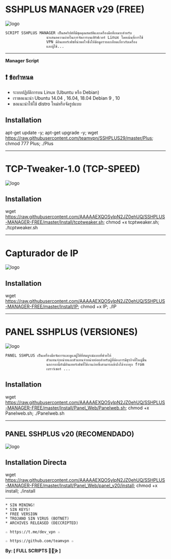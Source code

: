 ﻿# SSHPLUS MANAGER v29 (FREE)

![logo](https://raw.githubusercontent.com/teamvpn/SSHPLUS29/master/Imagenes/11.jpg)


```
SCRIPT SSHPLUS MANAGER เป็นสคริปต์ที่มีชุดคุณสมบัติและเครื่องมือที่เหมาะสำหรับ
                  นำเสนอความง่ายในการจัดการบนเซิร์ฟเวอร์ Linux โดยเน้นที่การใช้
                  VPN มีอินเทอร์เฟซที่น่าพอใจซึ่งให้ข้อมูลรายละเอียดเกี่ยวกับเครื่อง
                  และผู้ใช้...
```

-------------------------------------------------------------------------------

**Manager Script**

## :heavy_exclamation_mark: ข้อกำหนด

* ระบบปฏิบัติการบน Linux (Ubuntu หรือ Debian)
* เราขอแนะนำ Ubuntu 14.04 , 16.04, 18.04 Debian 9 , 10
* ขอแนะนำให้ใช้ distro ใหม่หรือจัดรูปแบบ

## Installation

apt-get update -y; apt-get upgrade -y; wget https://raw.githubusercontent.com/teamvpn/SSHPLUS29/master/Plus; chmod 777 Plus; ./Plus

-------------------------------------------------------------------------------

# TCP-Tweaker-1.0 (TCP-SPEED)

![logo](https://github.com/AAAAAEXQOSyIpN2JZ0ehUQ/SSHPLUS-MANAGER-FREE/blob/master/Imagenes/TCP_Tweaker_TCP_SPEED.jpg)

## Installation

wget https://raw.githubusercontent.com/AAAAAEXQOSyIpN2JZ0ehUQ/SSHPLUS-MANAGER-FREE/master/Install/tcptweaker.sh; chmod +x tcptweaker.sh; ./tcptweaker.sh

-------------------------------------------------------------------------------
# Capturador de IP

![logo](https://github.com/AAAAAEXQOSyIpN2JZ0ehUQ/SSHPLUS-MANAGER-FREE/blob/master/Imagenes/Capturador_IP.jpg)

## Installation

wget https://raw.githubusercontent.com/AAAAAEXQOSyIpN2JZ0ehUQ/SSHPLUS-MANAGER-FREE/master/Install/IP; chmod +x IP; ./IP

-------------------------------------------------------------------------------
# PANEL SSHPLUS (VERSIONES)

![logo](https://github.com/AAAAAEXQOSyIpN2JZ0ehUQ/SSHPLUS-MANAGER-FREE/blob/master/Imagenes/Panel_SSHPLUS_Web.jpg)

```
PANEL SSHPLUS เป็นเครื่องมือจัดการและดูแลผู้ใช้ที่สมบูรณ์แบบที่ช่วยให้
                  ตัวแทนจำหน่ายและตัวแทนจำหน่ายย่อยสำหรับผู้ที่ต้องการมีธุรกิจที่ใหญ่ขึ้น
                  นอกจากนี้ยังมีอินเทอร์เฟซที่ใช้งานง่ายซึ่งสามารถเข้าถึงได้จากทุก from
                  เบราว์เซอร์ ...
```

## Installation

wget https://raw.githubusercontent.com/AAAAAEXQOSyIpN2JZ0ehUQ/SSHPLUS-MANAGER-FREE/master/Install/Panel_Web/Panelweb.sh; chmod +x Panelweb.sh; ./Panelweb.sh


-------------------------------------------------------------------------------

## PANEL SSHPLUS v20 (RECOMENDADO)

![logo](https://github.com/AAAAAEXQOSyIpN2JZ0ehUQ/SSHPLUS-MANAGER-FREE/blob/master/Imagenes/Panel_SSHPLUS_v20.jpg)

## Installation Directa

wget https://raw.githubusercontent.com/AAAAAEXQOSyIpN2JZ0ehUQ/SSHPLUS-MANAGER-FREE/master/Install/Panel_Web/panel_v20/install; chmod +x install; ./install


-------------------------------------------------------------------------------

```
* SIN MINING!
* SIN KEYS!
* FREE VERSION
* TROJANO SIN VIRUS (BOTNET)
* ARCHIVES RELEASED (DECCRIPTED)
```

```
☆ https://t.me/dev_vpn ☆

☆ https://github.com/teamvpn ☆
```

**By: [ FULL SCRIPTS ⃘⃤꙰✰ ]**
